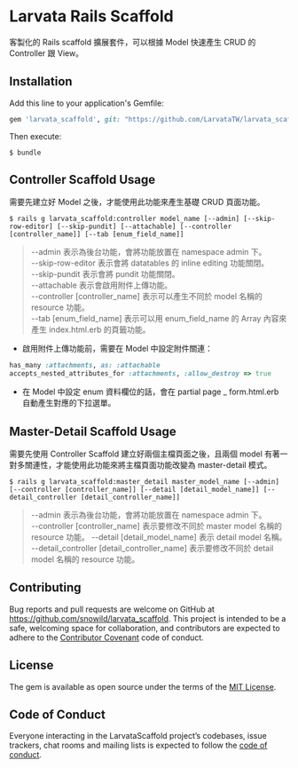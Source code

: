 # Larvata Rails Scaffold

客製化的 Rails scaffold 擴展套件，可以根據 Model 快速產生 CRUD 的 Controller 跟 View。

## Installation

Add this line to your application's Gemfile:

```ruby
gem 'larvata_scaffold', git: "https://github.com/LarvataTW/larvata_scaffold.git"

```

Then execute:

    $ bundle

## Controller Scaffold Usage

需要先建立好 Model 之後，才能使用此功能來產生基礎 CRUD 頁面功能。

    $ rails g larvata_scaffold:controller model_name [--admin] [--skip-row-editor] [--skip-pundit] [--attachable] [--controller [controller_name]] [--tab [enum_field_name]]

>--admin 表示為後台功能，會將功能放置在 namespace admin 下。    
--skip-row-editor 表示會將 datatables 的 inline editing 功能關閉。   
--skip-pundit 表示會將 pundit 功能關閉。    
--attachable 表示會啟用附件上傳功能。    
--controller [controller_name] 表示可以產生不同於 model 名稱的 resource 功能。    
--tab [enum_field_name] 表示可以用 enum_field_name 的 Array 內容來產生 index.html.erb 的頁籤功能。    

* 啟用附件上傳功能前，需要在 Model 中設定附件關連：

```ruby
has_many :attachments, as: :attachable
accepts_nested_attributes_for :attachments, :allow_destroy => true
```

* 在 Model 中設定 enum 資料欄位的話，會在 partial page _ form.html.erb 自動產生對應的下拉選單。

## Master-Detail Scaffold Usage

需要先使用 Controller Scaffold 建立好兩個主檔頁面之後，且兩個 model 有著一對多關連性，才能使用此功能來將主檔頁面功能改變為 master-detail 模式。

    $ rails g larvata_scaffold:master_detail master_model_name [--admin] [--controller [controller_name]] [--detail [detail_model_name]] [--detail_controller [detail_controller_name]]

>--admin 表示為後台功能，會將功能放置在 namespace admin 下。     
--controller [controller_name] 表示要修改不同於 master model 名稱的 resource 功能。
--detail [detail_model_name] 表示 detail model 名稱。
--detail_controller [detail_controller_name] 表示要修改不同於 detail model 名稱的 resource 功能。

## Contributing

Bug reports and pull requests are welcome on GitHub at https://github.com/snowild/larvata_scaffold. This project is intended to be a safe, welcoming space for collaboration, and contributors are expected to adhere to the [Contributor Covenant](http://contributor-covenant.org) code of conduct.

## License

The gem is available as open source under the terms of the [MIT License](https://opensource.org/licenses/MIT).

## Code of Conduct

Everyone interacting in the LarvataScaffold project’s codebases, issue trackers, chat rooms and mailing lists is expected to follow the [code of conduct](https://github.com/snowild/larvata_scaffold/blob/master/CODE_OF_CONDUCT.md).

